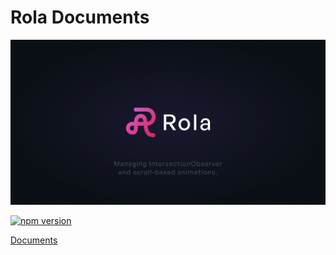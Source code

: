 # Rola Documents

![Rola](/docs/public/ogp.png)

[![npm version](https://badge.fury.io/js/@hilosiva%2Frola.svg)](https://badge.fury.io/js/@hilosiva%2Frola)

[Documents](https://hilosiva.github.io/rola/)
